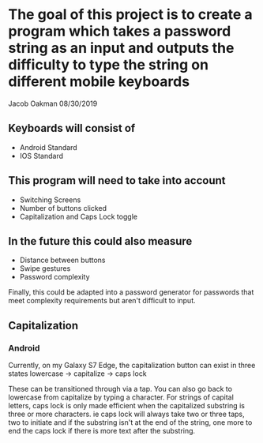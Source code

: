 # The goal of this project is to create a program which takes a password string as an input and outputs the difficulty to type the string on different mobile keyboards

Jacob Oakman
08/30/2019

## Keyboards will consist of

- Android Standard
- IOS Standard

## This program will need to take into account

- Switching Screens
- Number of buttons clicked
- Capitalization and Caps Lock toggle

## In the future this could also measure

- Distance between buttons
- Swipe gestures
- Password complexity

Finally, this could be adapted into a password generator for passwords that meet complexity requirements but aren't difficult to input.

## Capitalization

### Android

Currently, on my Galaxy S7 Edge, the capitalization button can exist in three states
lowercase -> capitalize -> caps lock

These can be transitioned through via a tap. You can also go back to lowercase from capitalize by typing a character.
For strings of capital letters, caps lock is only made efficient when the capitalized substring is three or more characters.
ie caps lock will always take two or three taps, two to initiate and if the substring isn't at the end of the string, one more to end the caps lock if there is more text after the substring.

